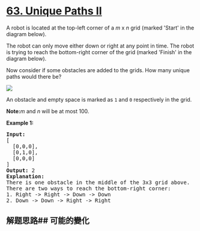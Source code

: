 # [63. Unique Paths II](https://leetcode-cn.com/problems/unique-paths-ii/)
A robot is located at the top-left corner of a _m_ x _n_ grid (marked &#39;Start&#39; in the diagram below).

The robot can only move either down or right at any point in time. The robot is trying to reach the bottom-right corner of the grid (marked &#39;Finish&#39; in the diagram below).

Now consider if some obstacles are added to the grids. How many unique paths would there be?

![](https://assets.leetcode.com/uploads/2018/10/22/robot_maze.png)

An obstacle and empty space is marked as <code>1</code> and <code>0</code> respectively in the grid.

**Note:**_m_ and _n_ will be at most 100.

**Example 1:**


<pre><strong>Input:
</strong>[
  [0,0,0],
  [0,1,0],
  [0,0,0]
]
<strong>Output:</strong> 2
<strong>Explanation:</strong>
There is one obstacle in the middle of the 3x3 grid above.
There are two ways to reach the bottom-right corner:
1. Right -&gt; Right -&gt; Down -&gt; Down
2. Down -&gt; Down -&gt; Right -&gt; Right
</pre>

## 解题思路## 可能的變化